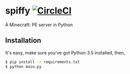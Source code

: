 spiffy [![CircleCI](https://img.shields.io/circleci/project/spiffy/spiffy.svg)]()
======

A Minecraft: PE server in Python

## Installation
It's easy, make sure you've got Python 3.5 installed, then,
```sh
$ pip install -r requirements.txt
$ python main.py
```